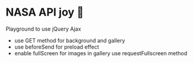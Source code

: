 # NASA API joy :milky_way:
Playground to use jQuery Ajax 
* use GET method for background and gallery
* use beforeSend for preload effect
* enable fullScreen for images in gallery use requestFullscreen method
